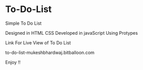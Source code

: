 # To-Do-List
Simple To Do List 

Designed in HTML CSS
Developed in javaScript Using Protypes

Link For Live View of To Do List

to-do-list-mukeshbhardwaj.bitballoon.com

Enjoy !!
